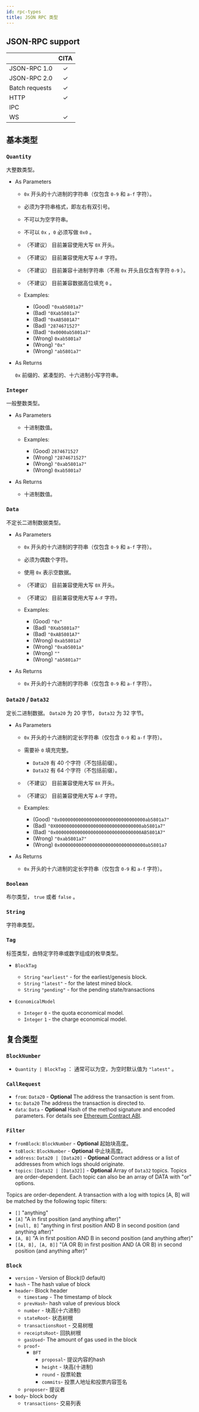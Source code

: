 ```yaml
---
id: rpc-types
title: JSON RPC 类型
---
```

## JSON-RPC support

|                |   CITA   |
| -------------- |:--------:|
| JSON-RPC 1.0   | &#x2713; |
| JSON-RPC 2.0   | &#x2713; |
| Batch requests | &#x2713; |
| HTTP           | &#x2713; |
| IPC            |          |
| WS             | &#x2713; |

## 基本类型

### `Quantity`

大整数类型。

* As Parameters
    
    * `0x` 开头的十六进制的字符串（仅包含 `0-9` 和 `a-f` 字符）。
    * 必须为字符串格式，即左右有双引号。
    * 不可以为空字符串。
    * 不可以 `0x` ，`0` 必须写做 `0x0` 。
    * （不建议） 目前兼容使用大写 `0X` 开头。
    * （不建议） 目前兼容使用大写 `A-F` 字符。
    * （不建议） 目前兼容十进制字符串（不用 `0x` 开头且仅含有字符 `0-9` ）。
    * （不建议） 目前兼容数据高位填充 `0` 。
    
    * Examples:
        
        * (Good) `"0xab5801a7"`
        * (Bad) `"0Xab5801a7"`
        * (Bad) `"0xAB5801A7"`
        * (Bad) `"2874671527"`
        * (Bad) `"0x0000ab5801a7"`
        * (Wrong) `0xab5801a7`
        * (Wrong) `"0x"`
        * (Wrong) `"ab5801a7"`

* As Returns
    
    `0x` 前缀的、紧凑型的、十六进制小写字符串。

### `Integer`

一般整数类型。

* As Parameters
    
    * 十进制数值。
    
    * Examples:
        
        * (Good) `2874671527`
        * (Wrong) `"2874671527"`
        * (Wrong) `"0xab5801a7"`
        * (Wrong) `0xab5801a7`

* As Returns
    
    * 十进制数值。

### `Data`

不定长二进制数据类型。

* As Parameters
    
    * `0x` 开头的十六进制的字符串（仅包含 `0-9` 和 `a-f` 字符）。
    * 必须为偶数个字符。
    * 使用 `0x` 表示空数据。
    * （不建议） 目前兼容使用大写 `0X` 开头。
    * （不建议） 目前兼容使用大写 `A-F` 字符。
    
    * Examples:
        
        * (Good) `"0x"`
        * (Bad) `"0Xab5801a7"`
        * (Bad) `"0xAB5801A7"`
        * (Wrong) `0xab5801a7`
        * (Wrong) `"0xab5801a"`
        * (Wrong) `""`
        * (Wrong) `"ab5801a7"`

* As Returns
    
    * `0x` 开头的十六进制的字符串（仅包含 `0-9` 和 `a-f` 字符）。

### `Data20` / `Data32`

定长二进制数据。 `Data20` 为 20 字节， `Data32` 为 32 字节。

* As Parameters
    
    * `0x` 开头的十六进制的定长字符串（仅包含 `0-9` 和 `a-f` 字符）。
    * 需要补 `0` 填充完整。 
        * `Data20` 有 40 个字符（不包括前缀）。
        * `Data32` 有 64 个字符（不包括前缀）。
    * （不建议） 目前兼容使用大写 `0X` 开头。
    * （不建议） 目前兼容使用大写 `A-F` 字符。
    
    * Examples:
        
        * (Good) `"0x00000000000000000000000000000000ab5801a7"`
        * (Bad) `"0X00000000000000000000000000000000ab5801a7"`
        * (Bad) `"0x00000000000000000000000000000000AB5801A7"`
        * (Wrong) `"0xab5801a7"`
        * (Wrong) `0x00000000000000000000000000000000ab5801a7`

* As Returns
    
    * `0x` 开头的十六进制的定长字符串（仅包含 `0-9` 和 `a-f` 字符）。

### `Boolean`

布尔类型， `true` 或者 `false` 。

### `String`

字符串类型。

### `Tag`

标签类型，由特定字符串或数字组成的枚举类型。

* `BlockTag`
    
    * `String` `"earliest"` - for the earliest/genesis block.
    * `String` `"latest"` - for the latest mined block.
    * `String` `"pending"` - for the pending state/transactions

* `EconomicalModel`
    
    * `Integer` `0` - the quota economical model.
    * `Integer` `1` - the charge economical model.

## 复合类型

### `BlockNumber`

* `Quantity | BlockTag` ： 通常可以为空，为空时默认值为 `"latest"` 。

### `CallRequest`

* `from`: `Data20` - **Optional** The address the transaction is sent from.
* `to`: `Data20` The address the transaction is directed to.
* `data`: `Data` - **Optional** Hash of the method signature and encoded parameters. For details see [Ethereum Contract ABI](https://github.com/ethereum/wiki/wiki/Ethereum-Contract-ABI).

### `Filter`

* `fromBlock`: `BlockNumber` - **Optional** 起始块高度。
* `toBlock`: `BlockNumber` - **Optional** 中止块高度。
* `address`: `Data20 | [Data20]` - **Optional** Contract address or a list of addresses from which logs should originate.
* `topics`: `[Data32 | [Data32]]` - **Optional** Array of `Data32` topics. Topics are order-dependent. Each topic can also be an array of DATA with "or" options.

Topics are order-dependent. A transaction with a log with topics [A, B] will be matched by the following topic filters:

* `[]` "anything"
* `[A]` "A in first position (and anything after)"
* `[null, B]` "anything in first position AND B in second position (and anything after)"
* `[A, B]` "A in first position AND B in second position (and anything after)"
* `[[A, B], [A, B]]` "(A OR B) in first position AND (A OR B) in second position (and anything after)"

### `Block`

* `version` - Version of Block(0 default)
* `hash` - The hash value of block
* `header`- Block header 
    * `timestamp` - The timestamp of block
    * `prevHash`- hash value of previous block
    * `number` - 块高(十六进制)
    * `stateRoot`- 状态树根
    * `transactionsRoot` - 交易树根
    * `receiptsRoot`- 回执树根
    * `gasUsed`- The amount of gas used in the block
    * `proof`- 
        * `BFT` 
            * `proposal`- 提议内容的hash
            * `height` - 块高(十进制)
            * `round` - 投票轮数
            * `commits`- 投票人地址和投票内容签名
    * `proposer`- 提议者
* `body`- block body 
    * `transactions`- 交易列表